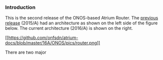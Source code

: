 ### Introduction

This is the second release of the ONOS-based Atrium Router. The [previous release](https://github.com/onfsdn/atrium-docs/wiki/Introduction-(15A)#atrium-release-2015a) (2015/A) had an architecture as shown on the left side of the figure below. The current architecture (2016/A) is shown on the right.

[[https://github.com/onfsdn/atrium-docs/blob/master/16A/ONOS/pics/router.png]]

There are two major